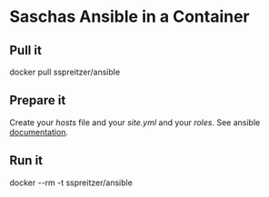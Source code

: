# Saschas Ansible in a Container

## Pull it
  docker pull sspreitzer/ansible

## Prepare it
Create your *hosts* file and your *site.yml* and your *roles*.
See ansible [documentation](https://docs.ansible.com/ansible/intro.html).

## Run it
  docker --rm -t sspreitzer/ansible
